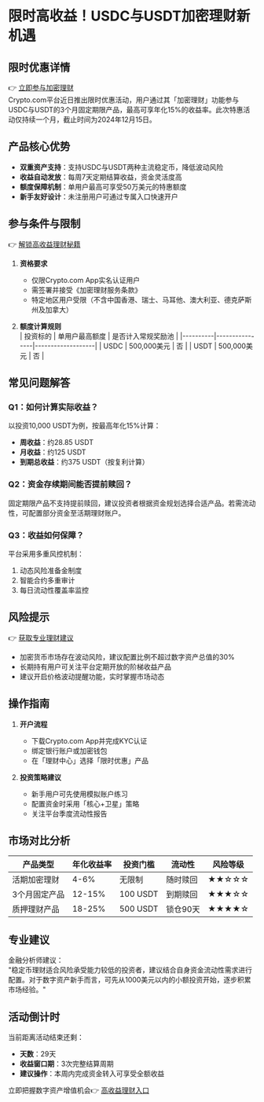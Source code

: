 # 限时高收益！USDC与USDT加密理财新机遇

## 限时优惠详情
👉 [立即参与加密理财](https://bit.ly/okx_welcome)  
Crypto.com平台近日推出限时优惠活动，用户通过其「加密理财」功能参与USDC与USDT的3个月固定期限产品，最高可享年化15%的收益率。此次特惠活动仅持续一个月，截止时间为2024年12月15日。

## 产品核心优势
- **双重资产支持**：支持USDC与USDT两种主流稳定币，降低波动风险
- **收益自动发放**：每周7天定期结算收益，资金灵活度高
- **额度保障机制**：单用户最高可享受50万美元的特惠额度
- **新手友好设计**：未注册用户可通过专属入口快速开户

## 参与条件与限制
👉 [解锁高收益理财秘籍](https://bit.ly/okx_welcome)  
1. **资格要求**  
   - 仅限Crypto.com App实名认证用户
   - 需签署并接受《加密理财服务条款》
   - 特定地区用户受限（不含中国香港、瑞士、马耳他、澳大利亚、德克萨斯州及加拿大）

2. **额度计算规则**  
   | 投资标的 | 单用户最高额度 | 是否计入常规奖励池 |
   |----------|----------------|-------------------|
   | USDC     | 500,000美元    | 否                |
   | USDT     | 500,000美元    | 否                |

## 常见问题解答
### Q1：如何计算实际收益？
以投资10,000 USDT为例，按最高年化15%计算：  
- **周收益**：约28.85 USDT  
- **月收益**：约125 USDT  
- **到期总收益**：约375 USDT（按复利计算）  

### Q2：资金存续期间能否提前赎回？
固定期限产品不支持提前赎回，建议投资者根据资金规划选择合适产品。若需流动性，可配置部分资金至活期理财账户。

### Q3：收益如何保障？
平台采用多重风控机制：  
1. 动态风险准备金制度  
2. 智能合约多重审计  
3. 每日流动性覆盖率监控  

## 风险提示
👉 [获取专业理财建议](https://bit.ly/okx_welcome)  
- 加密货币市场存在波动风险，建议配置比例不超过数字资产总值的30%  
- 长期持有用户可关注平台定期开放的阶梯收益产品  
- 建议开启价格波动提醒功能，实时掌握市场动态  

## 操作指南
1. **开户流程**  
   - 下载Crypto.com App并完成KYC认证  
   - 绑定银行账户或加密钱包  
   - 在「理财中心」选择「限时优惠」产品  

2. **投资策略建议**  
   - 新手用户可先使用模拟账户练习  
   - 配置资金时采用「核心+卫星」策略  
   - 关注平台季度流动性报告  

## 市场对比分析
| 产品类型       | 年化收益率 | 投资门槛 | 流动性   | 风险等级 |
|----------------|------------|----------|----------|----------|
| 活期加密理财   | 4-6%       | 无限制   | 随时赎回 | ★★☆☆☆    |
| 3个月固定产品  | 12-15%     | 100 USDT | 到期赎回 | ★★★☆☆    |
| 质押理财产品   | 18-25%     | 500 USDT | 锁仓90天 | ★★★★☆    |

## 专业建议
金融分析师建议：  
"稳定币理财适合风险承受能力较低的投资者，建议结合自身资金流动性需求进行配置。对于数字资产新手而言，可先从1000美元以内的小额投资开始，逐步积累市场经验。"  

## 活动倒计时
当前距离活动结束还剩：  
- **天数**：29天  
- **收益窗口期**：3次完整结算周期  
- **建议操作**：本周内完成资金转入可享受全额收益  

立即把握数字资产增值机会👉 [高收益理财入口](https://bit.ly/okx_welcome)